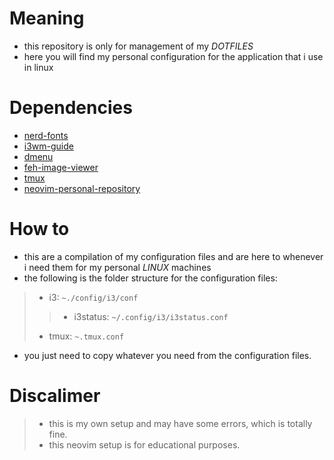 # Meaning
- this repository is only for management of my *DOTFILES*
- here you will find my personal configuration for the application that i use in linux

# Dependencies
- [nerd-fonts](https://www.nerdfonts.com)
- [i3wm-guide](https://kifarunix.com/install-and-setup-i3-windows-manager-on-ubuntu-20-04/)
- [dmenu](https://tools.suckless.org/dmenu/)
- [feh-image-viewer](https://feh.finalrewind.org/)
- [tmux](https://github.com/tmux/tmux/wiki)
- [neovim-personal-repository](https://github.com/AlfonsoG-dev/nvim)

# How to
- this are a compilation of my configuration files and are here to whenever i need them for my personal *LINUX* machines
- the following is the folder structure for the configuration files:
>- i3: `~./config/i3/conf`
>>- i3status: `~/.config/i3/i3status.conf`
>- tmux: `~.tmux.conf`

- you just need to copy whatever you need from the configuration files.

# Discalimer
>- this is my own setup and may have some errors, which is totally fine.
>- this neovim setup is for educational purposes.

